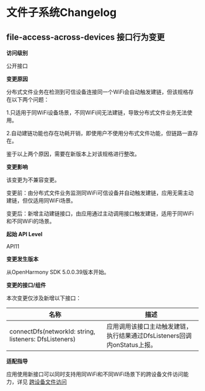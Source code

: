 # 文件子系统Changelog

## file-access-across-devices 接口行为变更

**访问级别**

公开接口

**变更原因**

分布式文件业务在检测到可信设备连接同一个WiFi会自动触发建链，但该规格存在以下两个问题：

1.只适用于同WiFi设备场景，不同WiFi间无法建链，导致分布式文件业务无法使用。

2.自动建链功能也存在功耗开销，即使用户不使用分布式文件功能，但链路一直存在。

鉴于以上两个原因，需要在新版本上对该规格进行整改。

**变更影响**

该变更为不兼容变更。

变更前：由分布式文件业务监测同WiFi可信设备并自动触发建链，应用无需主动建链，但仅适用同WiFi场景。

变更后：新增主动建链接口，由应用通过主动调用接口触发建链，适用于同WiFi和不同WiFi的场景。


**起始 API Level**

API11

**变更发生版本**

从OpenHarmony SDK 5.0.0.39版本开始。

**变更的接口/组件**

本次变更仅涉及新增以下接口：

| 名称              | 描述                                             |
|-----------------|------------------------------------------------|
| connectDfs(networkId: string, listeners: DfsListeners) | 应用调用该接口主动触发建链，执行结果通过DfsListeners回调内onStatus上报。 |

**适配指导**

应用使用新接口可以同时支持用同WiFi和不同WiFi场景下的跨设备文件访问能力，详见   [跨设备文件访问](../../../application-dev/file-management/file-access-across-devices.md)



